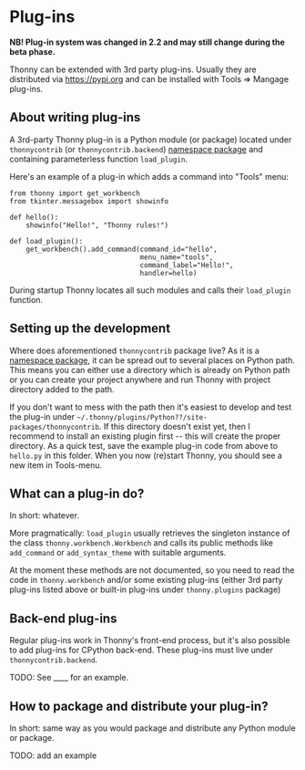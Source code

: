 # Plug-ins

**NB! Plug-in system was changed in 2.2 and may still change during the beta phase.**

Thonny can be extended with 3rd party plug-ins. Usually they are distributed via https://pypi.org and can be installed with Tools => Mangage plug-ins.

## About writing plug-ins

A 3rd-party Thonny plug-in is a Python module (or package) located under `thonnycontrib` (or `thonnycontrib.backend`) [namespace package](https://packaging.python.org/guides/packaging-namespace-packages/) and containing parameterless function ``load_plugin``.

Here's an example of a plug-in which adds a command into "Tools" menu:

```
from thonny import get_workbench
from tkinter.messagebox import showinfo

def hello():
    showinfo("Hello!", "Thonny rules!")

def load_plugin():
    get_workbench().add_command(command_id="hello",
                                menu_name="tools",
                                command_label="Hello!",
                                handler=hello)
```

During startup Thonny locates all such modules and calls their `load_plugin` function.

## Setting up the development

Where does aforementioned `thonnycontrib` package live? As it is a [namespace package](https://packaging.python.org/guides/packaging-namespace-packages/), it can be spread out to several places on Python path. This means you can either use a directory which is already on Python path or you can create your project anywhere and run Thonny with project directory added to the path.

If you don't want to mess with the path then it's easiest to develop and test the plug-in under `~/.thonny/plugins/Python??/site-packages/thonnycontrib`. If this directory doesn't exist yet, then I recommend to install an existing plugin first -- this will create the proper directory. As a quick test, save the example plug-in code from above to `hello.py` in this folder. When you now (re)start Thonny, you should see a new item in Tools-menu.


## What can a plug-in do?

In short: whatever. 

More pragmatically: ``load_plugin`` usually retrieves the singleton instance of the class ``thonny.workbench.Workbench`` and calls its public methods like ``add_command`` or ``add_syntax_theme`` with suitable arguments.

At the moment these methods are not documented, so you need to read the code in `thonny.workbench` and/or some existing plug-ins (either 3rd party plug-ins listed above or built-in plug-ins under `thonny.plugins` package)


## Back-end plug-ins

Regular plug-ins work in Thonny's front-end process, but it's also possible to add plug-ins for CPython back-end. These plug-ins must live under `thonnycontrib.backend`.

TODO: See ____ for an example.

## How to package and distribute your plug-in?

In short: same way as you would package and distribute any Python module or package.

TODO: add an example